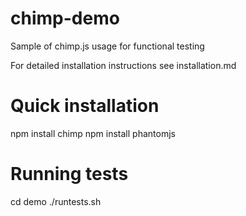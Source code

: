 # chimp-demo
Sample of chimp.js usage for functional testing

For detailed installation instructions see installation.md

# Quick installation 
npm install chimp
npm install phantomjs

# Running tests
cd demo
./runtests.sh
